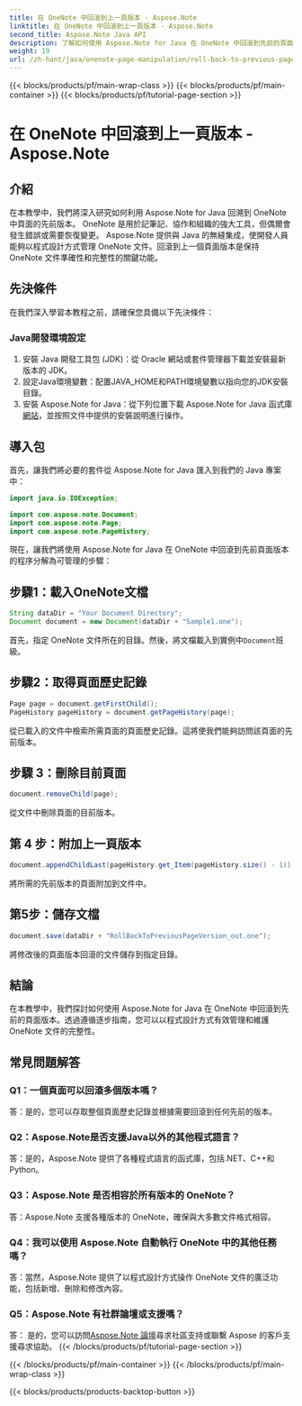 ```yaml
---
title: 在 OneNote 中回滾到上一頁版本 - Aspose.Note
linktitle: 在 OneNote 中回滾到上一頁版本 - Aspose.Note
second_title: Aspose.Note Java API
description: 了解如何使用 Aspose.Note for Java 在 OneNote 中回滾到先前的頁面版本。請按照此逐步指南進行高效率的文件管理。
weight: 19
url: /zh-hant/java/onenote-page-manipulation/roll-back-to-previous-page-version/
---
```


{{< blocks/products/pf/main-wrap-class >}}
{{< blocks/products/pf/main-container >}}
{{< blocks/products/pf/tutorial-page-section >}}

# 在 OneNote 中回滾到上一頁版本 - Aspose.Note

## 介紹

在本教學中，我們將深入研究如何利用 Aspose.Note for Java 回溯到 OneNote 中頁面的先前版本。 OneNote 是用於記筆記、協作和組織的強大工具，但偶爾會發生錯誤或需要恢復變更。 Aspose.Note 提供與 Java 的無縫集成，使開發人員能夠以程式設計方式管理 OneNote 文件。回滾到上一個頁面版本是保持 OneNote 文件準確性和完整性的關鍵功能。

## 先決條件

在我們深入學習本教程之前，請確保您具備以下先決條件：

### Java開發環境設定
1. 安裝 Java 開發工具包 (JDK)：從 Oracle 網站或套件管理器下載並安裝最新版本的 JDK。
2. 設定Java環境變數：配置JAVA_HOME和PATH環境變數以指向您的JDK安裝目錄。
3. 安裝 Aspose.Note for Java：從下列位置下載 Aspose.Note for Java 函式庫[網站](https://purchase.aspose.com/buy)，並按照文件中提供的安裝說明進行操作。

## 導入包

首先，讓我們將必要的套件從 Aspose.Note for Java 匯入到我們的 Java 專案中：

```java
import java.io.IOException;

import com.aspose.note.Document;
import com.aspose.note.Page;
import com.aspose.note.PageHistory;
```

現在，讓我們將使用 Aspose.Note for Java 在 OneNote 中回滾到先前頁面版本的程序分解為可管理的步驟：

## 步驟1：載入OneNote文檔
```java
String dataDir = "Your Document Directory";
Document document = new Document(dataDir + "Sample1.one");
```
首先，指定 OneNote 文件所在的目錄。然後，將文檔載入到實例中`Document`班級。

## 步驟2：取得頁面歷史記錄
```java
Page page = document.getFirstChild();
PageHistory pageHistory = document.getPageHistory(page);
```
從已載入的文件中檢索所需頁面的頁面歷史記錄。這將使我們能夠訪問該頁面的先前版本。

## 步驟 3：刪除目前頁面
```java
document.removeChild(page);
```
從文件中刪除頁面的目前版本。

## 第 4 步：附加上一頁版本
```java
document.appendChildLast(pageHistory.get_Item(pageHistory.size() - 1));
```
將所需的先前版本的頁面附加到文件中。

## 第5步：儲存文檔
```java
document.save(dataDir + "RollBackToPreviousPageVersion_out.one");
```
將修改後的頁面版本回滾的文件儲存到指定目錄。

## 結論

在本教學中，我們探討如何使用 Aspose.Note for Java 在 OneNote 中回滾到先前的頁面版本。透過遵循逐步指南，您可以以程式設計方式有效管理和維護 OneNote 文件的完整性。

## 常見問題解答

### Q1：一個頁面可以回滾多個版本嗎？

答：是的，您可以存取整個頁面歷史記錄並根據需要回滾到任何先前的版本。

### Q2：Aspose.Note是否支援Java以外的其他程式語言？

答：是的，Aspose.Note 提供了各種程式語言的函式庫，包括.NET、C++和Python。

### Q3：Aspose.Note 是否相容於所有版本的 OneNote？

答：Aspose.Note 支援各種版本的 OneNote，確保與大多數文件格式相容。

### Q4：我可以使用 Aspose.Note 自動執行 OneNote 中的其他任務嗎？

答：當然，Aspose.Note 提供了以程式設計方式操作 OneNote 文件的廣泛功能，包括新增、刪除和修改內容。

### Q5：Aspose.Note 有社群論壇或支援嗎？

答： 是的，您可以訪問[Aspose.Note 論壇](https://forum.aspose.com/c/note/28)尋求社區支持或聯繫 Aspose 的客戶支援尋求協助。
{{< /blocks/products/pf/tutorial-page-section >}}

{{< /blocks/products/pf/main-container >}}
{{< /blocks/products/pf/main-wrap-class >}}

{{< blocks/products/products-backtop-button >}}
